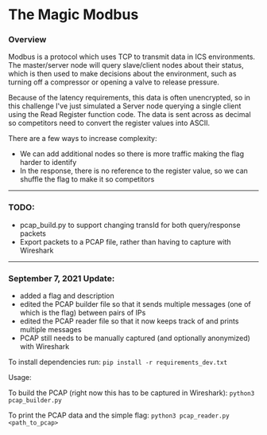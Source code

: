 # The Magic Modbus
### Overview
Modbus is a protocol which uses TCP to transmit data in ICS environments. The master/server node will query slave/client nodes about their status, which is then used to make decisions about the environment, such as turning off a compressor or opening a
valve to release pressure. 

Because of the latency requirements, this data is often unencrypted, so in this challenge I've just simulated a Server node
querying a single client using the Read Register function code. The data is sent across as decimal so competitors need
to convert the register values into ASCII.

There are a few ways to increase complexity:
- We can add additional nodes so there is more traffic making the flag harder to identify
- In the response, there is no reference to the register value, so we can shuffle the flag to make it so competitors 

---

### TODO:
- pcap_build.py to support changing transId for both query/response packets
- Export packets to a PCAP file, rather than having to capture with Wireshark

---

### September 7, 2021 Update:
- added a flag and description
- edited the PCAP builder file so that it sends multiple messages (one of which is the flag) between pairs of IPs
- edited the PCAP reader file so that it now keeps track of and prints multiple messages
- PCAP still needs to be manually captured (and optionally anonymized) with Wireshark

To install dependencies run:
```pip install -r requirements_dev.txt```

Usage:

To build the PCAP (right now this has to be captured in Wireshark):
```python3 pcap_builder.py```

To print the PCAP data and the simple flag:
```python3 pcap_reader.py <path_to_pcap>```
